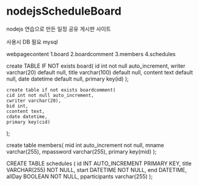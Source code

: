 # nodejsScheduleBoard
nodejs 연습으로 만든 일정 공유 게시판 사이트

사용시 DB 필요 
mysql 

webpagecontent
1.board
2.boardcomment
3.members
4.schedules

create TABLE IF NOT exists board(
	id int not null auto_increment,
    writer varchar(20) default null,
    title varchar(100) default null,
    content text default null,
    date datetime default null,
    primary key(id)
    );

    create table if not exists boardcomment(
	cid int not null auto_increment,
    cwriter varchar(20),
    bid int,
    ccontent text,
    cdate datetime,
    primary key(cid)
);

create table members(
	mid int auto_increment not null,
    mname varchar(255),
    mpassword varchar(255),
    primary key(mid)
    );


CREATE TABLE schedules (
    id INT AUTO_INCREMENT PRIMARY KEY,
    title VARCHAR(255) NOT NULL,
    start DATETIME NOT NULL,
    end DATETIME,
    allDay BOOLEAN NOT NULL,
    pparticipants varchar(255)
);
    
